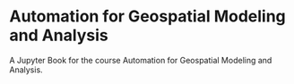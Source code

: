 # Automation for Geospatial Modeling and Analysis

A Jupyter Book for the course Automation for Geospatial Modeling and Analysis.
